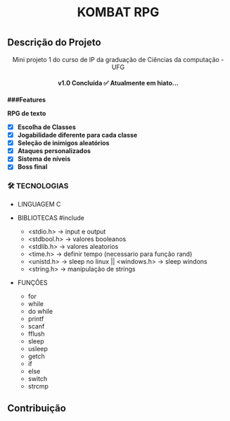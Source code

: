 <h1 align="center">KOMBAT RPG<h1>

## Descrição do Projeto
<p align="center">Mini projeto 1 do curso de IP da graduação de Ciências da computação - UFG<p>

<h4 align="center"> v1.0 Concluída ✅ Atualmente em hiato...<h4>

###Features
<p>RPG de texto<p>

- [x] Escolha de Classes
- [x] Jogabilidade diferente para cada classe
- [x] Seleção de inimigos aleatórios
- [x] Ataques personalizados
- [x] Sistema de níveis
- [x] Boss final 

### 🛠️ TECNOLOGIAS
 - LINGUAGEM C
 - BIBLIOTECAS #include
    - <stdio.h> -> input e output
    - <stdbool.h> -> valores booleanos
    - <stdlib.h> -> valores aleatorios
    - <time.h> -> definir tempo (necessario para função rand)
    - <unistd.h> -> sleep no linux || <windows.h> -> sleep windons
    - <string.h> -> manipulação de strings

 - FUNÇÔES
    - for
    - while
    - do while
    - printf
    - scanf
    - fflush
    - sleep
    - usleep
    - getch
    - if
    - else
    - switch
    - strcmp

## Contribuição